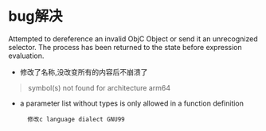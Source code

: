 # bug解决

Attempted to dereference an invalid ObjC Object or send it an unrecognized selector.
The process has been returned to the state before expression evaluation.

* 修改了名称,没改变所有的内容后不崩溃了




> symbol(s) not found for architecture arm64



* a parameter list without types is only allowed in a function definition

		修改c language dialect GNU99



